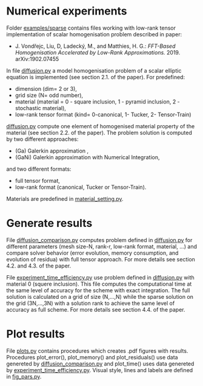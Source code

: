 Numerical experiments 
========
Folder [examples/sparse](#examples/sparse) contains files working with low-rank tensor implementation of scalar homogenisation problem described in paper:

 - J. Vondřejc, Liu, D, Ladecký, M., and Matthies, H. G.: *FFT-Based Homogenisation Accelerated by Low-Rank Approximations.* 2019. arXiv:1902.07455

In file [diffusion.py](#diffusion.py) a model homogenisation problem of a scalar elliptic equation is implemented (see section 2.1. of the paper).
For predefined:
 -  dimension (dim= 2 or 3),
 - grid size (N= odd number),
 - material (material = 0 - square inclusion,
    1 - pyramid inclusion, 2 - stochastic material),
 - low-rank tensor format (kind= 0-canonical, 1- Tucker, 2- Tensor-Train)
  
  [diffusion.py](#diffusion.py) compute one element of homogenised material property of the material (see section 2.2. of the paper).
  The problem solution is computed by two different approaches: 
   - (Ga) Galerkin approximation ,
   - (GaNi) Galerkin approximation with Numerical Integration,
 
  and two different formats:
   - full tensor format,
   - low-rank format (canonical, Tucker or Tensor-Train).

Materials are predefined in [material_setting.py](#material_setting.py).

Generate results 
========
File [diffusion_comparison.py](#diffusion_comparison.py) computes problem defined
in [diffusion.py](#diffusion.py) for different parameters
 (mesh size-N, rank-r, low-rank format, material, ...) and compare solver behavior
  (error evolution, memory consumption, and evolution of residua) with full tensor approach.
   For more details see section 4.2. and 4.3. of the paper.

 File [experiment_time_efficiency.py](#experiment_time_efficiency.py) use problem defined
in [diffusion.py](#diffusion.py) with material 0 (squere inclusion).
 This file computes the computational time at the same level of accuracy 
 for the scheme with exact integration. The full solution is calculated on a 
 grid of size (N,...,N) while the sparse solution on the grid (3N,...,3N)
  with a solution rank to achieve the same level of accuracy as full scheme.
   For more details see section 4.4. of the paper.

Plot results
========
File [plots.py](#plots.py) contains procedures which creates .pdf figures with results.
Procedures plot_error(), plot_memory() and plot_residuals() use data genereted by [diffusion_comparison.py](#diffusion_comparison.py) 
 and plot_time() uses data genereted by [experiment_time_efficiency.py](#experiment_time_efficiency.py).
Visual style, lines and labels are defined in [fig_pars.py](#fig_pars.py).


